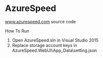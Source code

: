 AzureSpeed
==========

www.azurespeed.com source code

How To Run
1. Open AzureSpeed.sln in Visual Studio 2015
2. Replace storage account keys in AzureSpeed.WebUI\App_Data\setting.json
